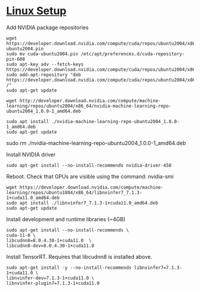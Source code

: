 # [Linux Setup](https://www.tensorflow.org/install/gpu#linux_setup)

Add NVIDIA package repositories

    wget https://developer.download.nvidia.com/compute/cuda/repos/ubuntu2004/x86_64/cuda-ubuntu2004.pin
    sudo mv cuda-ubuntu2004.pin /etc/apt/preferences.d/cuda-repository-pin-600
    sudo apt-key adv --fetch-keys https://developer.download.nvidia.com/compute/cuda/repos/ubuntu2004/x86_64/7fa2af80.pub
    sudo add-apt-repository "deb https://developer.download.nvidia.com/compute/cuda/repos/ubuntu2004/x86_64/ /"
    sudo apt-get update

    wget http://developer.download.nvidia.com/compute/machine-learning/repos/ubuntu2004/x86_64/nvidia-machine-learning-repo-ubuntu2004_1.0.0-1_amd64.deb

    sudo apt install ./nvidia-machine-learning-repo-ubuntu2004_1.0.0-1_amd64.deb
    sudo apt-get update
sudo rm ./nvidia-machine-learning-repo-ubuntu2004_1.0.0-1_amd64.deb


Install NVIDIA driver

    sudo apt-get install --no-install-recommends nvidia-driver-450

Reboot. Check that GPUs are visible using the command: nvidia-smi

    wget https://developer.download.nvidia.com/compute/machine-learning/repos/ubuntu1804/x86_64/libnvinfer7_7.1.3-1+cuda11.0_amd64.deb
    sudo apt install ./libnvinfer7_7.1.3-1+cuda11.0_amd64.deb
    sudo apt-get update
Install development and runtime libraries (~4GB)

    sudo apt-get install --no-install-recommends \
    cuda-11-0 \
    libcudnn8=8.0.4.30-1+cuda11.0  \
    libcudnn8-dev=8.0.4.30-1+cuda11.0

Install TensorRT. Requires that libcudnn8 is installed above.

    sudo apt-get install -y --no-install-recommends libnvinfer7=7.1.3-1+cuda11.0 \
    libnvinfer-dev=7.1.3-1+cuda11.0 \
    libnvinfer-plugin7=7.1.3-1+cuda11.0
